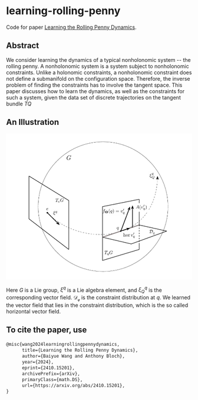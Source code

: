 # learning-rolling-penny
Code for paper [Learning the Rolling Penny Dynamics](https://arxiv.org/abs/2410.15201).

## Abstract
We  consider learning the dynamics of a typical nonholonomic system -- the rolling penny. A nonholonomic system is a system subject to 
nonholonomic constraints. Unlike a holonomic constraints, a nonholonomic constraint does not define a submanifold on the configuration 
space. Therefore, the inverse problem of finding the constraints has to involve the tangent space. This paper discusses how to learn 
the dynamics, as well as the constraints for such a system, given the data set of discrete trajectories on the tangent bundle $TQ$

## An Illustration
<img src=figs/rolling-penny.png width="800" />

Here $G$ is a Lie group, $\xi^q$ is a Lie algebra element, and $\xi^q_Q$ is the corresponding vector field.
$\mathcal{D_q}$ is the constraint distribution at $q$. We learned the vector field that lies in the constraint distribution,
which is the so called horizontal vector field.

## To cite the paper, use
```
@misc{wang2024learningrollingpennydynamics,
      title={Learning the Rolling Penny Dynamics}, 
      author={Baiyue Wang and Anthony Bloch},
      year={2024},
      eprint={2410.15201},
      archivePrefix={arXiv},
      primaryClass={math.DS},
      url={https://arxiv.org/abs/2410.15201}, 
}
```

